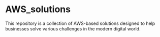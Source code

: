 # AWS_solutions
This repository is a collection of AWS-based solutions designed to help businesses solve various challenges in the modern digital world. 
